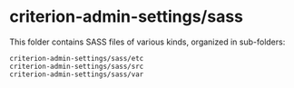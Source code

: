 # criterion-admin-settings/sass

This folder contains SASS files of various kinds, organized in sub-folders:

    criterion-admin-settings/sass/etc
    criterion-admin-settings/sass/src
    criterion-admin-settings/sass/var
